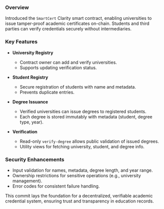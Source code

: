 ### Overview
Introduced the `SmartCert` Clarity smart contract, enabling universities to issue 
tamper-proof academic certificates on-chain. Students and third parties can verify 
credentials securely without intermediaries.

### Key Features
- **University Registry**  
  - Contract owner can add and verify universities.  
  - Supports updating verification status.  

- **Student Registry**  
  - Secure registration of students with name and metadata.  
  - Prevents duplicate entries.  

- **Degree Issuance**  
  - Verified universities can issue degrees to registered students.  
  - Each degree is stored immutably with metadata (student, degree type, year).  

- **Verification**  
  - Read-only `verify-degree` allows public validation of issued degrees.  
  - Utility views for fetching university, student, and degree info.  

### Security Enhancements
- Input validation for names, metadata, degree length, and year range.  
- Ownership restrictions for sensitive operations (e.g., university management).  
- Error codes for consistent failure handling.  

This commit lays the foundation for a decentralized, verifiable academic credential system, 
ensuring trust and transparency in education records.
